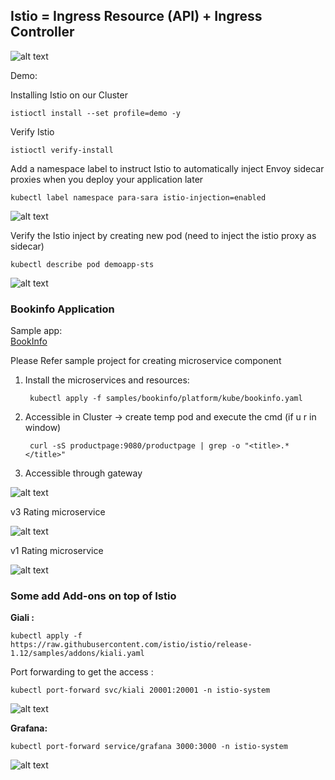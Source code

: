 ## Istio = Ingress Resource (API) + Ingress Controller 

![alt text](https://github.com/parane/manulife-aks-training/raw/main/images/Istio1.JPG)

Demo:

Installing Istio on our Cluster

    istioctl install --set profile=demo -y

Verify Istio

    istioctl verify-install

Add a namespace label to instruct Istio to automatically inject Envoy sidecar proxies when you deploy your application later

    kubectl label namespace para-sara istio-injection=enabled
    
![alt text](https://github.com/parane/manulife-aks-training/raw/main/images/istiolabel.JPG)

    
Verify the Istio inject by creating new pod (need to inject the istio proxy as sidecar)

    kubectl describe pod demoapp-sts
 
 ![alt text](https://github.com/parane/manulife-aks-training/raw/main/images/Istio2.JPG)
 
### Bookinfo Application

Sample app:  
[BookInfo](https://istio.io/latest/docs/examples/bookinfo/)

Please Refer sample project for creating microservice component 
 
1. Install the microservices and resources:

        kubectl apply -f samples/bookinfo/platform/kube/bookinfo.yaml

2. Accessible in Cluster 
   -> create temp pod and execute the cmd (if u r in window)
   
        curl -sS productpage:9080/productpage | grep -o "<title>.*</title>"

3. Accessible through gateway


 ![alt text](https://github.com/parane/manulife-aks-training/raw/main/images/istio12.JPG) 
 
 
v3 Rating microservice
 
 ![alt text](https://github.com/parane/manulife-aks-training/raw/main/images/istio4.JPG)

v1 Rating microservice 

 ![alt text](https://github.com/parane/manulife-aks-training/raw/main/images/istio5.JPG)

### Some add Add-ons on top of Istio

**Giali :**

    kubectl apply -f https://raw.githubusercontent.com/istio/istio/release-1.12/samples/addons/kiali.yaml
    
Port forwarding to get the access :

    kubectl port-forward svc/kiali 20001:20001 -n istio-system
 
 ![alt text](https://github.com/parane/manulife-aks-training/raw/main/images/Kilai.JPG)
 
**Grafana:** 

    kubectl port-forward service/grafana 3000:3000 -n istio-system

 ![alt text](https://github.com/parane/manulife-aks-training/raw/main/images/graphana.JPG)

